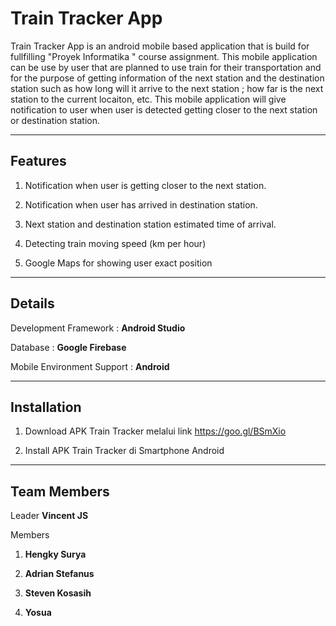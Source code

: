 # Train Tracker App
Train Tracker App is an android mobile based application that is build for fullfilling "Proyek Informatika " course assignment. This mobile application can be use by user that are planned to use train for their transportation and for the purpose of getting information of the next station and the destination station  such as how long will it arrive to the next station ; how far is the next station to the current locaiton, etc. This mobile application will give notification to user when user is detected getting closer to the next station or destination station. 

---

## **Features**

1. Notification when user is getting closer to the next station.

2. Notification when user has arrived in destination station.

3. Next station and destination station estimated time of arrival.

4. Detecting train moving speed (km per hour)

5. Google Maps for showing user exact position


---

## **Details**

Development Framework : **Android Studio**

Database : **Google Firebase**

Mobile Environment Support : **Android**

---

## **Installation**

1. Download APK Train Tracker melalui link https://goo.gl/BSmXio

2. Install APK Train Tracker di Smartphone Android

---
## **Team Members**

Leader **Vincent JS**

Members

1. **Hengky Surya**

2. **Adrian Stefanus**

3. **Steven Kosasih**

4. **Yosua**
